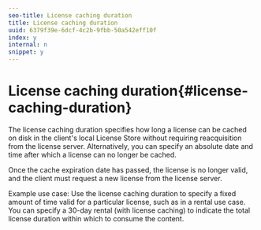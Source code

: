 ```yaml
---
seo-title: License caching duration
title: License caching duration
uuid: 6379f39e-6dcf-4c2b-9fbb-50a542eff10f
index: y
internal: n
snippet: y
---
```


# License caching duration{#license-caching-duration}

The license caching duration specifies how long a license can be cached on disk in the client's local License Store without requiring reacquisition from the license server. Alternatively, you can specify an absolute date and time after which a license can no longer be cached.

Once the cache expiration date has passed, the license is no longer valid, and the client must request a new license from the license server.

Example use case: Use the license caching duration to specify a fixed amount of time valid for a particular license, such as in a rental use case. You can specify a 30-day rental (with license caching) to indicate the total license duration within which to consume the content. 
